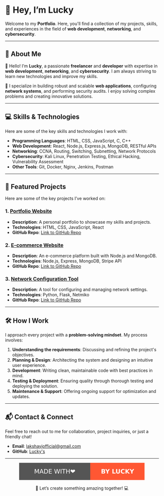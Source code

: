 # 🌟 Hey, I’m **Lucky**

Welcome to my **Portfolio**. Here, you'll find a collection of my projects, skills, and experiences in the field of **web development**, **networking**, and **cybersecurity**.

---

## 📖 About Me

👋 Hello! I’m **Lucky**, a passionate **freelancer** and **developer** with expertise in **web development**, **networking**, and **cybersecurity**. I am always striving to learn new technologies and improve my skills.

💼 I specialize in building robust and scalable **web applications**, configuring **network systems**, and performing security audits. I enjoy solving complex problems and creating innovative solutions.

---

## 💻 Skills & Technologies

Here are some of the key skills and technologies I work with:

- **Programming Languages**: HTML, CSS, JavaScript, C, C++
- **Web Development**: React, Node.js, Express.js, MongoDB, RESTful APIs
- **Networking**: CCNA, Routing, Switching, Subnetting, Network Protocols
- **Cybersecurity**: Kali Linux, Penetration Testing, Ethical Hacking, Vulnerability Assessment
- **Other Tools**: Git, Docker, Nginx, Jenkins, Postman

---

## 📂 Featured Projects

Here are some of the key projects I’ve worked on:

### 1. **[Portfolio Website](https://yourportfolio.com)**

- **Description**: A personal portfolio to showcase my skills and projects.
- **Technologies**: HTML, CSS, JavaScript, React
- **GitHub Repo**: [Link to GitHub Repo](https://github.com/yourusername/portfolio)

### 2. **[E-commerce Website](https://yourecommerce.com)**

- **Description**: An e-commerce platform built with Node.js and MongoDB.
- **Technologies**: Node.js, Express, MongoDB, Stripe API
- **GitHub Repo**: [Link to GitHub Repo](https://github.com/yourusername/e-commerce)

### 3. **[Network Configuration Tool](https://yournetworktool.com)**

- **Description**: A tool for configuring and managing network settings.
- **Technologies**: Python, Flask, Netmiko
- **GitHub Repo**: [Link to GitHub Repo](https://github.com/yourusername/network-tool)

---

## 🛠️ How I Work

I approach every project with a **problem-solving mindset**. My process involves:

1. **Understanding the requirements**: Discussing and refining the project's objectives.
2. **Planning & Design**: Architecting the system and designing an intuitive user experience.
3. **Development**: Writing clean, maintainable code with best practices in mind.
4. **Testing & Deployment**: Ensuring quality through thorough testing and deploying the solution.
5. **Maintenance & Support**: Offering ongoing support for optimization and updates.

---

## 📬 Contact & Connect

Feel free to reach out to me for collaboration, project inquiries, or just a friendly chat!  

- **Email**: [lakshayjofficial@gmail.com](mailto:lakshayjofficial@gmail.com)
- **GitHub**: [Lucky's](https://github.com/luckyyofficial)

---

<p align="center">
  <img src="img/made_for_dev.svg" />
</p>

<p align="center">🚀 Let’s create something amazing together! 💻</p>
